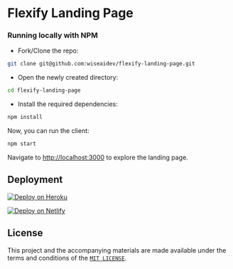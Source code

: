 # Flexify Landing Page

### Running locally with NPM

- Fork/Clone the repo:

```sh
git clone git@github.com:wiseaidev/flexify-landing-page.git
```

- Open the newly created directory:

```sh
cd flexify-landing-page
```

- Install the required dependencies:

```sh
npm install
```

Now, you can run the client:

```sh
npm start
```

Navigate to [http://localhost:3000](http://localhost:3000) to explore the landing page.

## Deployment

[![Deploy on Heroku](https://www.herokucdn.com/deploy/button.svg)](https://heroku.com/deploy?template=https://github.com/wiseaidev/flexify-landing-page)

[![Deploy on Netlify](https://www.netlify.com/img/deploy/button.svg)](https://app.netlify.com/start/deploy?repository=https://github.com/wiseaidev/flexify-landing-page)

## License

This project and the accompanying materials are made available under the terms and conditions of the [`MIT LICENSE`](https://github.com/wiseaidev/flexify-landing-page/blob/main/LICENSE).
